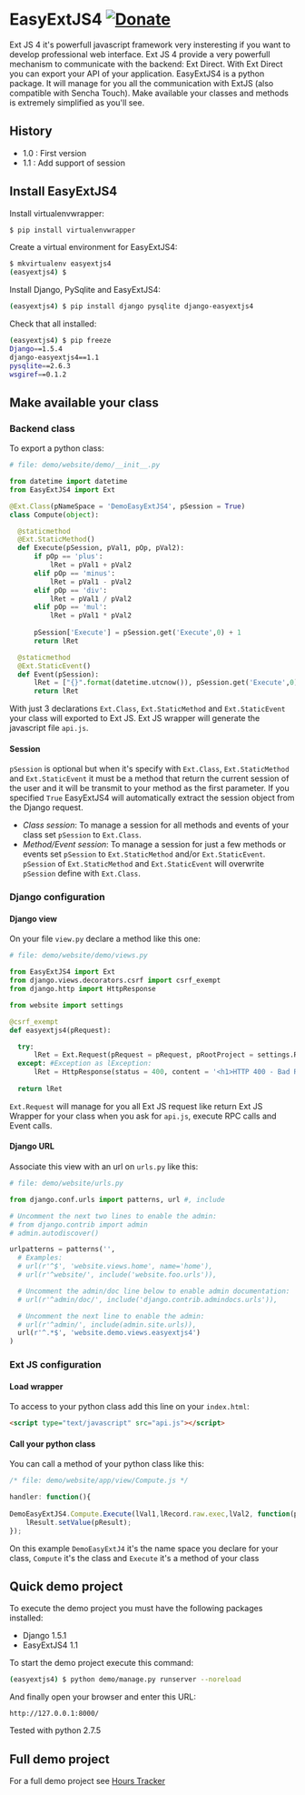 # EasyExtJS4 [![Donate](https://github.com/TofPlay/django-easyextjs4/blob/master/PaypalDonate.png?raw=true)](https://www.paypal.com/cgi-bin/webscr?cmd=_s-xclick&hosted_button_id=L4L34E774YLES)
Ext JS 4 it's powerfull javascript framework very insteresting if you want to develop professional web interface. 
Ext JS 4 provide a very powerfull mechanism to communicate with the backend: Ext Direct. 
With Ext Direct you can export your API of your application. 
EasyExtJS4 is a python package. It will manage for you all the communication with ExtJS (also compatible with Sencha Touch). Make available your 
classes and methods is extremely simplified as you'll see.

## History

* 1.0 : First version
* 1.1 : Add support of session

## Install EasyExtJS4

Install virtualenvwrapper:
```bash
$ pip install virtualenvwrapper
```
Create a virtual environment for EasyExtJS4:
```bash
$ mkvirtualenv easyextjs4
(easyextjs4) $ 
```
Install Django, PySqlite and EasyExtJS4:
```bash
(easyextjs4) $ pip install django pysqlite django-easyextjs4
```
Check that all installed:
```bash
(easyextjs4) $ pip freeze
Django==1.5.4
django-easyextjs4==1.1
pysqlite==2.6.3
wsgiref==0.1.2
```

## Make available your class

### Backend class

To export a python class:
  ```python
  # file: demo/website/demo/__init__.py

  from datetime import datetime
  from EasyExtJS4 import Ext

  @Ext.Class(pNameSpace = 'DemoEasyExtJS4', pSession = True)
  class Compute(object):

    @staticmethod
    @Ext.StaticMethod()
    def Execute(pSession, pVal1, pOp, pVal2):
        if pOp == 'plus':
            lRet = pVal1 + pVal2
        elif pOp == 'minus':
            lRet = pVal1 - pVal2
        elif pOp == 'div':
            lRet = pVal1 / pVal2
        elif pOp == 'mul':
            lRet = pVal1 * pVal2
      
        pSession['Execute'] = pSession.get('Execute',0) + 1   
        return lRet

    @staticmethod
    @Ext.StaticEvent()
    def Event(pSession):
        lRet = ["{}".format(datetime.utcnow()), pSession.get('Execute',0)]
        return lRet
  ```

With just 3 declarations `Ext.Class`, `Ext.StaticMethod` and `Ext.StaticEvent` your class will exported to Ext JS. 
Ext JS wrapper will generate the javascript file `api.js`.

#### Session

`pSession` is optional but when it's specify with `Ext.Class`, `Ext.StaticMethod` and `Ext.StaticEvent` it must be a method that return the current session of the user and it will be transmit to your method as the first parameter. 
If you specified `True` EasyExtJS4 will automatically extract the session object from the Django request.

* *Class session*: To manage a session for all methods and events of your class set `pSession` to `Ext.Class`.
* *Method/Event session*: To manage a session for just a few methods or events set `pSession` to `Ext.StaticMethod` and/or `Ext.StaticEvent`. `pSession` of `Ext.StaticMethod` and `Ext.StaticEvent` will overwrite `pSession` define with `Ext.Class`.

### Django configuration

#### Django view

On your file `view.py` declare a method like this one:
  ```python
  # file: demo/website/demo/views.py

  from EasyExtJS4 import Ext
  from django.views.decorators.csrf import csrf_exempt
  from django.http import HttpResponse

  from website import settings

  @csrf_exempt
  def easyextjs4(pRequest):

    try:
        lRet = Ext.Request(pRequest = pRequest, pRootProject = settings.ROOT_PATH + '/app', pRootUrl = '/', pIndex = 'app.html')
    except: #Exception as lException:
        lRet = HttpResponse(status = 400, content = '<h1>HTTP 400 - Bad Request</h1>The request cannot be fulfilled due to bad syntax.') 
    
    return lRet
  ```
`Ext.Request` will manage for you all Ext JS request like return Ext JS Wrapper for your class when you ask for `api.js`, execute RPC calls and Event calls.

#### Django URL

Associate this view with an url on `urls.py` like this:
  ```python
  # file: demo/website/urls.py

  from django.conf.urls import patterns, url #, include

  # Uncomment the next two lines to enable the admin:
  # from django.contrib import admin
  # admin.autodiscover()

  urlpatterns = patterns('',
    # Examples:
    # url(r'^$', 'website.views.home', name='home'),
    # url(r'^website/', include('website.foo.urls')),

    # Uncomment the admin/doc line below to enable admin documentation:
    # url(r'^admin/doc/', include('django.contrib.admindocs.urls')),

    # Uncomment the next line to enable the admin:
    # url(r'^admin/', include(admin.site.urls)),
    url(r'^.*$', 'website.demo.views.easyextjs4')
  )
  ```

### Ext JS configuration

#### Load wrapper

To access to your python class add this line on your `index.html`:
  ```html
  <script type="text/javascript" src="api.js"></script>
  ```

#### Call your python class

You can call a method of your python class like this:
  ```javascript
  /* file: demo/website/app/view/Compute.js */

  handler: function(){
                        
  DemoEasyExtJS4.Compute.Execute(lVal1,lRecord.raw.exec,lVal2, function(pResult){
      lResult.setValue(pResult);
  });    
  ``` 
On this example `DemoEasyExtJ4` it's the name space you declare for your class, `Compute` it's the class and 
`Execute` it's a method of your class

## Quick demo project

To execute the demo project you must have the following packages installed:

* Django 1.5.1
* EasyExtJS4 1.1

To start the demo project execute this command:
```bash
(easyextjs4) $ python demo/manage.py runserver --noreload 
```
And finally open your browser and enter this URL:

	http://127.0.0.1:8000/

Tested with python 2.7.5

## Full demo project

For a full demo project see [Hours Tracker](https://github.com/TofPlay/HoursTracker)
